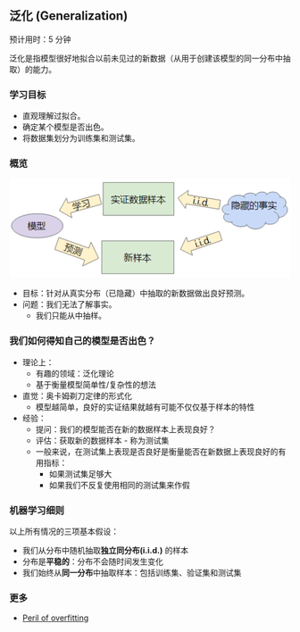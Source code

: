 ## 泛化 (Generalization)

预计用时：5 分钟

泛化是指模型很好地拟合以前未见过的新数据（从用于创建该模型的同一分布中抽取）的能力。

### 学习目标

- 直观理解过拟合。
- 确定某个模型是否出色。
- 将数据集划分为训练集和测试集。

### 概览

![framework][p-fw]

- 目标：针对从真实分布（已隐藏）中抽取的新数据做出良好预测。
- 问题：我们无法了解事实。
    - 我们只能从中抽样。

### 我们如何得知自己的模型是否出色？

- 理论上：
    - 有趣的领域：泛化理论
    - 基于衡量模型简单性/复杂性的想法
- 直觉：奥卡姆剃刀定律的形式化
    - 模型越简单，良好的实证结果就越有可能不仅仅基于样本的特性
- 经验：
    - 提问：我们的模型能否在新的数据样本上表现良好？
    - 评估：获取新的数据样本 - 称为测试集
    - 一般来说，在测试集上表现是否良好是衡量能否在新数据上表现良好的有用指标：
        - 如果测试集足够大
        - 如果我们不反复使用相同的测试集来作假

### 机器学习细则

以上所有情况的三项基本假设：

- 我们从分布中随机抽取**独立同分布(i.i.d.)** 的样本
- 分布是**平稳的**：分布不会随时间发生变化
- 我们始终从**同一分布**中抽取样本：包括训练集、验证集和测试集

### 更多

- [Peril of overfitting](A-peril-of-overfitting.md)

[p-fw]: ../image/05-A-framework-1.png